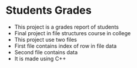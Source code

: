 # Students Grades
* This project is a grades report of students
* Final project in file structures course in college
* This project use two files
* First file contains  index of row in file data
* Second file contains data
* It is made using C++